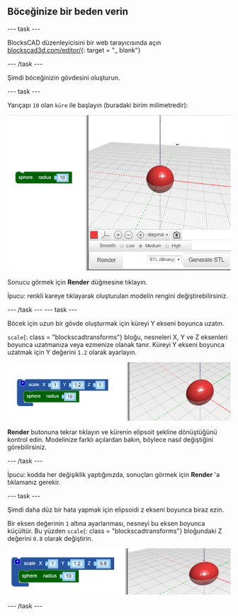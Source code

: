 ## Böceğinize bir beden verin

--- task ---

BlocksCAD düzenleyicisini bir web tarayıcısında açın [blockscad3d.com/editor/](https://www.blockscad3d.com/editor/){: target = "_ blank"}

--- /task ---

Şimdi böceğinizin gövdesini oluşturun.

--- task ---

Yarıçapı `10` olan `küre` ile başlayın (buradaki birim milimetredir):

![ekran görüntüsü](images/bug-body-sphere.png)

Sonucu görmek için **Render** düğmesine tıklayın.

İpucu: renkli kareye tıklayarak oluşturulan modelin rengini değiştirebilirsiniz.

--- /task --- --- task ---

Böcek için uzun bir gövde oluşturmak için küreyi Y ekseni boyunca uzatın.

`scale`{: class = "blockscadtransforms"} bloğu, nesneleri X, Y ve Z eksenleri boyunca uzatmanıza veya ezmenize olanak tanır. Küreyi Y ekseni boyunca uzatmak için Y değerini `1.2` olarak ayarlayın.

![ekran görüntüsü](images/bug-body-y.png)

**Render** butonuna tekrar tıklayın ve kürenin elipsoit şekline dönüştüğünü kontrol edin. Modelinize farklı açılardan bakın, böylece nasıl değiştiğini görebilirsiniz.

--- /task ---

İpucu: kodda her değişiklik yaptığınızda, sonuçları görmek için **Render** 'a tıklamanız gerekir.

--- task ---

Şimdi daha düz bir hata yapmak için elipsoidi z ekseni boyunca biraz ezin.

Bir eksen değerinin `1` altına ayarlanması, nesneyi bu eksen boyunca küçültür. Bu yüzden `scale`{: class = "blockscadtransforms"} bloğundaki Z değerini `0.8` olarak değiştirin.

![ekran görüntüsü](images/bug-body-z.png)

--- /task ---




